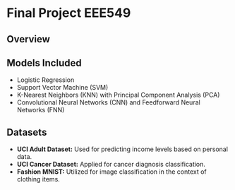 # Final Project EEE549

## Overview

## Models Included
- Logistic Regression
- Support Vector Machine (SVM)
- K-Nearest Neighbors (KNN) with Principal Component Analysis (PCA)
- Convolutional Neural Networks (CNN) and Feedforward Neural Networks (FNN)

## Datasets
- **UCI Adult Dataset:** Used for predicting income levels based on personal data.
- **UCI Cancer Dataset:** Applied for cancer diagnosis classification.
- **Fashion MNIST:** Utilized for image classification in the context of clothing items.


